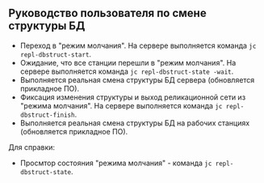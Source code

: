 ## Руководство пользователя по смене структуры БД

- Переход в "режим молчания". На сервере выполняется команда `jc repl-dbstruct-start`.  
- Ожидание, что все станции перешли в "режим молчания". На сервере выполняется команда `jc repl-dbstruct-state -wait`.
- Выполняется реальная смена структуры БД сервера (обновляется прикладное ПО). 
- Фиксация изменения структуры и выход реликационной сети из "режима молчания". На сервере выполняется команда `jc repl-dbstruct-finish`. 
- Выполняется реальная смена структуры БД на рабочих станциях (обновляется прикладное ПО). 

Для справки:

- Просмтор состояния "режима молчания" - команда `jc repl-dbstruct-state`.
